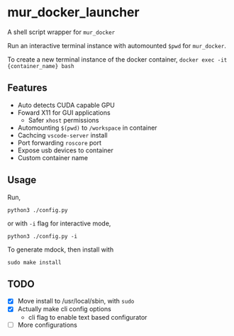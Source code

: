# mur_docker_launcher
A shell script wrapper for `mur_docker`

Run an interactive terminal instance with automounted `$pwd` for `mur_docker`.

To create a new terminal instance of the docker container,
`docker exec -it {container_name} bash`
## Features
 - Auto detects CUDA capable GPU
 - Foward X11 for GUI applications
   - Safer `xhost` permissions
 - Automounting `$(pwd)` to `/workspace` in container
 - Cachcing `vscode-server` install
 - Port forwarding `roscore` port
 - Expose usb devices to container
 - Custom container name

## Usage
Run,
```
python3 ./config.py
```
or with `-i` flag for interactive mode,
```
python3 ./config.py -i
```
To generate mdock, then install with
```
sudo make install
```

## TODO
- [x] Move install to /usr/local/sbin, with `sudo`
- [x] Actually make cli config options
    - cli flag to enable text based configurator
- [ ] More configurations
